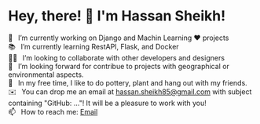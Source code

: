# Hey, there! 👋 I'm Hassan Sheikh!
 🔭  I’m currently working on Django and Machin Learning ❤️ projects <br>
📚  I’m currently learning RestAPI, Flask, and Docker <br>
🙋‍♂️  I’m looking to collaborate with other developers and designers <br>
🤝  I’m looking forward for contribue to projects with geographical or environmental aspects.<br>
🌱  In my free time, I like to do pottery, plant and hang out with my friends. <br>
✉️  You can drop me an email at hassan.sheikh85@gmail.com with subject containing "GitHub: ..."! It will be a pleasure to work with you!<br>
📫  How to reach me: <a href="mailto:hassan.sheikh85@gmail.com">Email</a>

